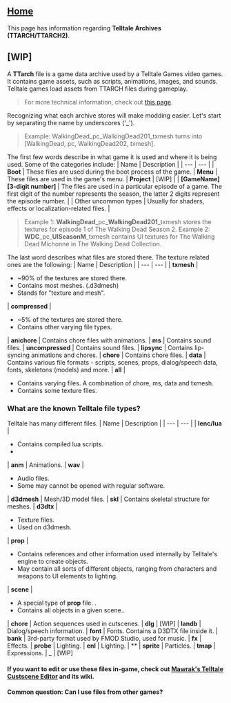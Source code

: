 ## [Home](/Docs/home.md)

This page has information regarding **Telltale Archives (TTARCH/TTARCH2)**.
## [WIP]

A **TTarch** file is a game data archive used by a Telltale Games video games. It contains game assets, such as scripts, animations, images, and sounds. Telltale games load assets from TTARCH files during gameplay.
> For more technical information, check out [this page](https://github.com/Telltale-Modding-Group/ttarch-docs).

Recognizing what each archive stores will make modding easier.
Let's start by separating the name by underscores ('_').
> Example: WalkingDead_pc_WalkingDead201_txmesh turns into [WalkingDead, pc, WalkingDead202, txmesh].

The first few words describe in what game it is used and where it is being used.
Some of the categories include:
| Name | Description |
| --- | --- |
| **Boot** | These files are used during the boot process of the game.
| **Menu** | These files are used in the game's menu.
| **Project** | [WIP] |
| **[GameName][3-digit number]** | The files are used in a particular episode of a game. The first digit of the number represents the season, the latter 2 digits represent the episode number. |
| Other uncommon types | Usually for shaders, effects or localization-related files. |
> Example 1: **WalkingDead**\_pc\_**WalkingDead201**_txmesh stores the textures for episode 1 of The Walking Dead Season 2.
> Example 2: **WDC**\_pc\_**UISeasonM**_txmesh contains UI textures for The Walking Dead Michonne in The Walking Dead Collection.

The last word describes what files are stored there. The texture related ones are the following:
| Name | Description |
| --- | --- |
| **txmesh** | <ul><li>~90% of the textures are stored there.</li><li>Contains most meshes. (.d3dmesh)</li><li>Stands for "texture and mesh".</li></ul>
| **compressed** | <ul><li>~5% of the textures are stored there.</li><li>Contains other varying file types.</li></ul>
| **anichore** | Contains chore files with animations.
| **ms** | Contains sound files.
| **uncompressed** | Contains sound files.
| **lipsync**  | Contains lip-syncing animations and chores.
| **chore** | Contains chore files.
| **data** | Contains various file formats - scripts, scenes, props, dialog/speech data, fonts, skeletons (models) and more.
| **all** |<ul><li>Contains varying files. A combination of chore, ms, data and txmesh.</li><li>Contains some texture files.</li></ul>

### What are the known Telltale file types?
Telltale has many different files.
| Name | Description |
| --- | --- |
| **lenc/lua** | <ul><li>Contains compiled lua scripts.</li><li></li></ul>
| **anm** | Animations.
| **wav** | <ul><li>Audio files. </li> <li>Some may cannot be opened with regular software.</li></ul>
| **d3dmesh** | Mesh/3D model files.
| **skl** |  Contains skeletal structure for meshes.
| **d3dtx** | <ul><li>Texture files.</li> <li> Used on d3dmesh.</li></ul>
| **prop** | <ul><li>Contains references and other information used internally by Telltale's engine to create objects.</li> <li>May contain all sorts of different objects, ranging from characters and weapons to UI elements to lighting.</li></ul>
| **scene** | <ul><li>A special type of **prop** file. .</li> <li>Contains all objects in a given scene..</li></ul>
| **chore** | Action sequences used in cutscenes. 
| **dlg** | [WIP]
| **landb** | Dialog/speech information.
| **font** | Fonts. Contains a D3DTX file inside it.
| **bank** | 3rd-party format used by FMOD Studio, used for music.
| **fx** | Effects.
| **probe** | Lighting.
| **enl** | Lighting.
| ** 
| **sprite** | Particles.
| **tmap** | Expressions.
| _ |  [WIP]

#### If you want to edit or use these files in-game, check out [Mawrak's Telltale Custscene Editor](https://github.com/Telltale-Modding-Group/Telltale-Script-Editor-Tweaks) and its wiki.

#### Common question: Can I use files from other games?
